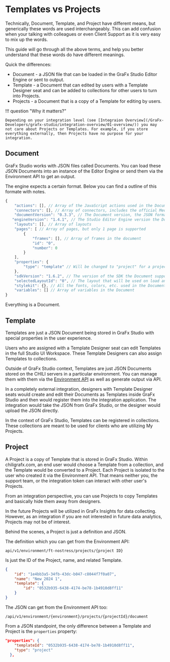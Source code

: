 # Templates vs Projects

Technically, Document, Template, and Project have different means, but generically these words are used interchangeably. This can add confusion when your talking with colleagues or even Client Support as it is very easy to mix up the words.

This guide will go through all the above terms, and help you better understand that these words do have different meanings.

Quick the differences:

- Document - a JSON file that can be loaded in the GraFx Studio Editor Engine or sent to output.
- Template - a Document that can edited by users with a Template Designer seat and can be added to collections for other users to turn into Projects.
- Projects - a Document that is a copy of a Template for editing by users.

!!! question "Why it matters?"

    Depending on your integration level (see [Integraion Overview](/GraFx-Developers/grafx-studio/integration-overview/01-overview/)) you may not care about Projects or Templates. For example, if you store everything externally, then Projects have no purpose for your integration.

## Document

GraFx Studio works with JSON files called Documents. You can load these JSON Documents into an instance of the Editor Engine or send them via the Environment API to get an output.

The engine expects a certain format. Below you can find a outline of this formate with notes.

```typescript
{
    "actions": [], // Array of the JavaScript actions used in the Document
    "connectors": [], // Array of connectors, includes the official Media and Fonts connectors by default
    "documentVersion": "0.3.3", // The Document version, the JSON format being used
   "engineVersion": "1.4.1", // The Studio Editor Engine version the Document supports (although it may work with lower)
    "layouts": [], // Array of layouts
    "pages": [ // Array of pages, but only 1 page is supported
        {
            "frames": [], // Array of frames in the document
            "id": "0",
            "number": 0
        }
    ],
    "properties": {
        "type": "template" // Will be changed to "project" for a project
    },
    "sdkVersion": "1.6.2", // The version of the SDK the Document supports (although it may work with lower)
    "selectedLayoutId": "0", // The layout that will be used on load and output
    "stylekit": {}, // All the fonts, colors, etc. used in the Document
    "variables": [] // Array of variables in the Document
}
```

Everything is a Document.

## Template

Templates are just a JSON Document being stored in GraFx Studio with special properties in the user experience.

Users who are assigned with a Template Designer seat can edit Templates in the full Studio UI Workspace. These Template Designers can also assign Templates to collections.

Outside of GraFx Studio context, Templates are just JSON Documents stored on the CHILI servers in a particular environment. You can manage them with them via the [Environment API](/GraFx-Developers/grafx-studio/editor-engine/studio-sdk-quickstart/01-overview/) as well as generate output via API.

In a completely external integration, designers with Template Designer seats would create and edit their Documents as Templates inside GraFx Studio and then would register them into the integration application. The integration would take the JSON from GraFx Studio, or the designer would upload the JSON directly.

In the context of GraFx Studio, Templates can be registered in collections. These collections are meant to be used for clients who are utilizing My Projects.

## Project

A Project is a copy of Template that is stored in GraFx Studio. Within chiligrafx.com, an end user would choose a Template from a collection, and the Template would be converted to a Project. Each Project is isolated to the user who created it via the Environment API. That means neither you, the support team, or the integration token can interact with other user's Projects.

From an integration perspective, you can use Projects to copy Templates and basically hide them away from designers.

In the future Projects will be utilized in GraFx Insights for data collecting. However, as an integration if you are not interested in future data analytics, Projects may not be of interest.

Behind the scenes, a Project is just a definition and JSON.

The definition which you can get from the Environment API:

`api/v1/environment/ft-nostress/projects/{project ID}`

Is just the ID of the Project, name, and related Template.

```json
{
    "id": "1e4bb3a5-34fb-43dc-b047-c8044f7f0a07",
    "name": "New 2024 1",
    "template": {
        "id": "0532b935-6438-4174-be78-1b4910d8ff11"
    }
}
```

The JSON can get from the Environment API too:

`/api/v1/environment/{environment}/projects/{projectId}/document`

From a JSON standpoint, the only difference between a Template and Project is the `properties` property:

```json
"properties": {
    "templateId": "0532b935-6438-4174-be78-1b4910d8ff11",
    "type": "project"
  },
```
